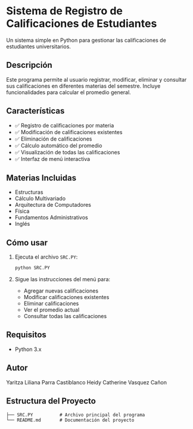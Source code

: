 # Sistema de Registro de Calificaciones de Estudiantes

Un sistema simple en Python para gestionar las calificaciones de estudiantes universitarios.

## Descripción

Este programa permite al usuario registrar, modificar, eliminar y consultar sus calificaciones en diferentes materias del semestre. Incluye funcionalidades para calcular el promedio general.

## Características

- ✅ Registro de calificaciones por materia
- ✅ Modificación de calificaciones existentes
- ✅ Eliminación de calificaciones
- ✅ Cálculo automático del promedio
- ✅ Visualización de todas las calificaciones
- ✅ Interfaz de menú interactiva

## Materias Incluidas

- Estructuras
- Cálculo Multivariado
- Arquitectura de Computadores
- Física
- Fundamentos Administrativos
- Inglés

## Cómo usar

1. Ejecuta el archivo `SRC.PY`:
   ```bash
   python SRC.PY
   ```

2. Sigue las instrucciones del menú para:
   - Agregar nuevas calificaciones
   - Modificar calificaciones existentes
   - Eliminar calificaciones
   - Ver el promedio actual
   - Consultar todas las calificaciones

## Requisitos

- Python 3.x

## Autor

Yaritza Liliana Parra Castiblanco
Heidy Catherine Vasquez Cañon
## Estructura del Proyecto

```
├── SRC.PY          # Archivo principal del programa
└── README.md       # Documentación del proyecto
```
